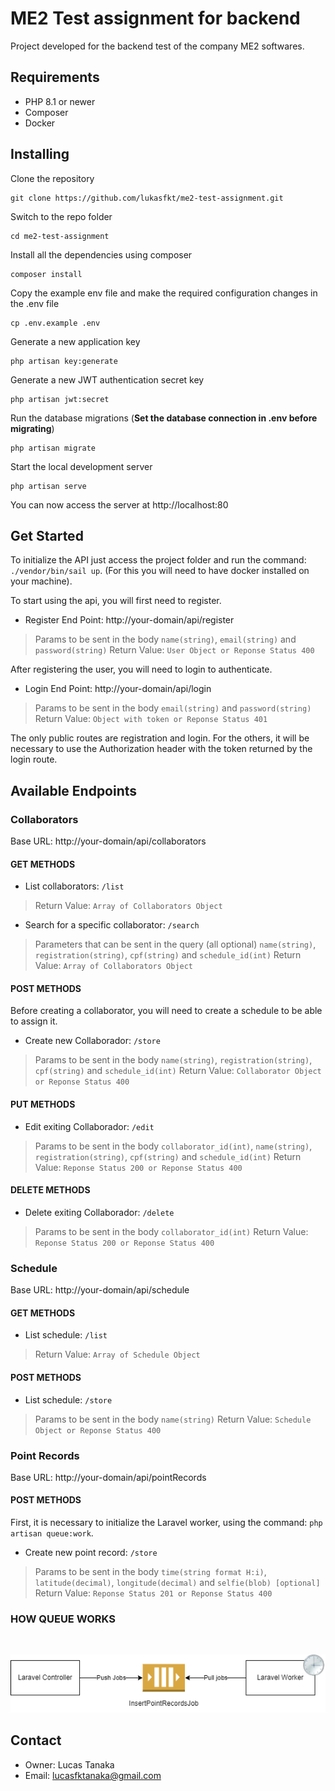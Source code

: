 # ME2 Test assignment for backend
<p>Project developed for the backend test of the company ME2 softwares.</p>

## Requirements
<ul>
    <li>PHP 8.1 or newer</li>
    <li>Composer</li>
    <li>Docker</li>
</ul>

## Installing
Clone the repository

    git clone https://github.com/lukasfkt/me2-test-assignment.git

Switch to the repo folder

    cd me2-test-assignment

Install all the dependencies using composer

    composer install

Copy the example env file and make the required configuration changes in the .env file

    cp .env.example .env

Generate a new application key

    php artisan key:generate

Generate a new JWT authentication secret key

    php artisan jwt:secret

Run the database migrations (**Set the database connection in .env before migrating**)

    php artisan migrate

Start the local development server

    php artisan serve

You can now access the server at http://localhost:80

## Get Started

To initialize the API just access the project folder and run the command: `./vendor/bin/sail up`. (For this you will need to have docker installed on your machine).

To start using the api, you will first need to register.

* Register End Point: http://your-domain/api/register

> Params to be sent in the body
`name(string)`, `email(string)` and  `password(string)`
Return Value: `User Object or Reponse Status 400`

After registering the user, you will need to login to authenticate.

* Login End Point: http://your-domain/api/login

> Params to be sent in the body
`email(string)` and  `password(string)`
Return Value: `Object with token or Reponse Status 401`

The only public routes are registration and login. For the others, it will be necessary to use the Authorization header with the token returned by the login route.

## Available Endpoints

### Collaborators
Base URL: http://your-domain/api/collaborators

#### GET METHODS

* List collaborators: `/list`

> Return Value: `Array of Collaborators Object`

* Search for a specific collaborator: `/search`

> Parameters that can be sent in the query (all optional)
`name(string)`, `registration(string)`, `cpf(string)` and `schedule_id(int)`
Return Value: `Array of Collaborators Object`

#### POST METHODS

Before creating a collaborator, you will need to create a schedule to be able to assign it.

* Create new Collaborador: `/store`

> Params to be sent in the body
`name(string)`, `registration(string)`, `cpf(string)` and  `schedule_id(int)`
Return Value:  `Collaborator Object or Reponse Status 400`

#### PUT METHODS

* Edit exiting Collaborador: `/edit`

> Params to be sent in the body
`collaborator_id(int)`, `name(string)`, `registration(string)`, `cpf(string)` and  `schedule_id(int)`
Return Value:  `Reponse Status 200 or Reponse Status 400`

#### DELETE METHODS

* Delete exiting Collaborador: `/delete`

> Params to be sent in the body
`collaborator_id(int)`
Return Value:  `Reponse Status 200 or Reponse Status 400`

### Schedule
Base URL: http://your-domain/api/schedule

#### GET METHODS

* List schedule: `/list`

> Return Value: `Array of Schedule Object`

#### POST METHODS

* List schedule: `/store`

> Params to be sent in the body
`name(string)`
Return Value:  `Schedule Object or Reponse Status 400`

### Point Records
Base URL: http://your-domain/api/pointRecords

#### POST METHODS

First, it is necessary to initialize the Laravel worker, using the command: `php artisan queue:work`.

* Create new point record: `/store`

> Params to be sent in the body
`time(string format H:i)`,  `latitude(decimal)`, `longitude(decimal)` and `selfie(blob) [optional]` <br> Return Value:  `Reponse Status 201 or Reponse Status 400`

### HOW QUEUE WORKS
 <br> 
 
![How queue works](docs/images/queue_architecture.png)


## Contact

* Owner: Lucas Tanaka
* Email: lucasfktanaka@gmail.com
